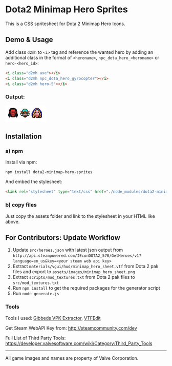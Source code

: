 # Dota2 Minimap Hero Sprites

This is a CSS spritesheet for Dota 2 Minimap Hero Icons.

## Demo & Usage

Add class `d2mh` to `<i>` tag and reference the wanted hero by adding an additional class in the format of `<heroname>`, `npc_dota_hero_<heroname>` or `hero-<hero_id>`:

``` html
<i class="d2mh axe"></i>
<i class="d2mh npc_dota_hero_gyrocopter"></i>
<i class="d2mh hero-5"></i>
```

### Output:

![Output example](example.png)

## Installation

### a) npm

Install via npm:

```
npm install dota2-minimap-hero-sprites
```

And embed the stylesheet:
``` html
<link rel="stylesheet" type="text/css" href="./node_modules/dota2-minimap-hero-sprites/assets/stylesheets/dota2minimapheroes.css">
```

### b) copy files

Just copy the assets folder and link to the stylesheet in your HTML like above.

## For Contributors: Update Workflow

1. Update `src/heroes.json` with latest json output from `http://api.steampowered.com/IEconDOTA2_570/GetHeroes/v1?language=en_us&key=<your steam web api key>`
2. Extract `materials/vgui/hud/minimap_hero_sheet.vtf` from Dota 2 pak files and export to `assets/images/minimap_hero_sheet.png`
3. Extract `scripts/mod_textures.txt` from Dota 2 pak files to `src/mod_textures.txt`
4. Run `npm install` to get the required packages for the generator script
5. Run `node generate.js`

### Tools

Tools I used: [Gibbeds VPK Extractor](https://developer.valvesoftware.com/wiki/Gibbeds_VPK_Extractor), [VTFEdit](https://developer.valvesoftware.com/wiki/VTFEdit)

Get Steam WebAPI Key from: http://steamcommunity.com/dev

Full List of Third Party Tools: https://developer.valvesoftware.com/wiki/Category:Third_Party_Tools

----------------

All game images and names are property of Valve Corporation.
